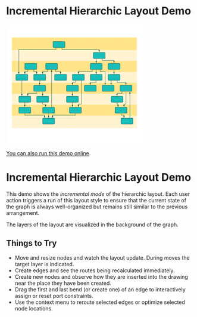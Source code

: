 # Incremental Hierarchic Layout Demo

<img src="../../resources/image/incrementalhierarchic.png" alt="demo-thumbnail" height="320"/>

[You can also run this demo online](https://live.yworks.com/demos/layout/incrementalhierarchic/index.html).

# Incremental Hierarchic Layout Demo

This demo shows the _incremental mode_ of the hierarchic layout. Each user action triggers a run of this layout style to ensure that the current state of the graph is always well-organized but remains still similar to the previous arrangement.

The layers of the layout are visualized in the background of the graph.

## Things to Try

- Move and resize nodes and watch the layout update. During moves the target layer is indicated.
- Create edges and see the routes being recalculated immediately.
- Create new nodes and observe how they are inserted into the drawing near the place they have been created.
- Drag the first and last bend (or create one) of an edge to interactively assign or reset port constraints.
- Use the context menu to reroute selected edges or optimize selected node locations.
